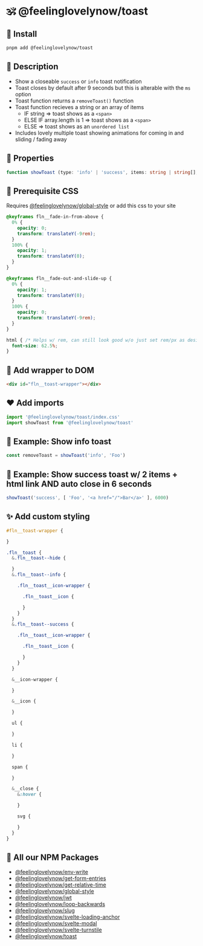 # 🕉 @feelinglovelynow/toast


## 💎 Install
```bash
pnpm add @feelinglovelynow/toast
```


## 🙏 Description
* Show a closeable `success` or `info` toast notification
* Toast closes by default after 9 seconds but this is alterable with the `ms` option
* Toast function returns a `removeToast()` function
* Toast function recieves a string or an array of items
    * IF string => toast shows as a `<span>`
    * ELSE IF array.length is 1 => toast shows as a `<span>`
    * ELSE => toast shows as an `unordered list`
* Includes lovely multiple toast showing animations for coming in and sliding / fading away


## 💚 Properties
```ts
function showToast (type: 'info' | 'success', items: string | string[], ms = 9000): () => void
```


## 💛 Prerequisite CSS
Requires [@feelinglovelynow/global-style](https://github.com/feelinglovelynow/global-style) or add this css to your site
```css
@keyframes fln__fade-in-from-above {
  0% {
    opacity: 0;
    transform: translateY(-9rem);
  }
  100% {
    opacity: 1;
    transform: translateY(0);
  }
}

@keyframes fln__fade-out-and-slide-up {
  0% {
    opacity: 1;
    transform: translateY(0);
  }
  100% {
    opacity: 0;
    transform: translateY(-9rem);
  }
}

html { /* Helps w/ rem, can still look good w/o just set rem/px as desired: https://stackoverflow.com/questions/59920538  */
  font-size: 62.5%;
}
```


## 🧡 Add wrapper to DOM
```html
<div id="fln__toast-wrapper"></div>
```


## ❤️ Add imports
```ts
import '@feelinglovelynow/toast/index.css'
import showToast from '@feelinglovelynow/toast'
```

## 💟 Example: Show info toast
```ts
const removeToast = showToast('info', 'Foo')
```

## 🌟 Example: Show success toast w/ 2 items + html link AND auto close in 6 seconds
```ts
showToast('success', [ 'Foo', '<a href="/">Bar</a>' ], 6000)
```


## ✨ Add custom styling
```scss
#fln__toast-wrapper {

}

.fln__toast {
  &.fln__toast--hide {

  }
  &.fln__toast--info {

    .fln__toast__icon-wrapper {

      .fln__toast__icon {

      }
    }
  }
  &.fln__toast--success {

    .fln__toast__icon-wrapper {

      .fln__toast__icon {

      }
    }
  }

  &__icon-wrapper {

  }

  &__icon {

  }

  ul {

  }

  li {

  }

  span {

  }

  &__close {
    &:hover {

    }

    svg {

    }
  }
}
```


## 🎁 All our NPM Packages
* [@feelinglovelynow/env-write](https://github.com/feelinglovelynow/env-write)
* [@feelinglovelynow/get-form-entries](https://github.com/feelinglovelynow/get-form-entries)
* [@feelinglovelynow/get-relative-time](https://github.com/feelinglovelynow/get-relative-time)
* [@feelinglovelynow/global-style](https://github.com/feelinglovelynow/global-style)
* [@feelinglovelynow/jwt](https://github.com/feelinglovelynow/jwt)
* [@feelinglovelynow/loop-backwards](https://github.com/feelinglovelynow/loop-backwards)
* [@feelinglovelynow/slug](https://github.com/feelinglovelynow/slug)
* [@feelinglovelynow/svelte-loading-anchor](https://github.com/feelinglovelynow/svelte-loading-anchor)
* [@feelinglovelynow/svelte-modal](https://github.com/feelinglovelynow/svelte-modal)
* [@feelinglovelynow/svelte-turnstile](https://github.com/feelinglovelynow/svelte-turnstile)
* [@feelinglovelynow/toast](https://github.com/feelinglovelynow/toast)
